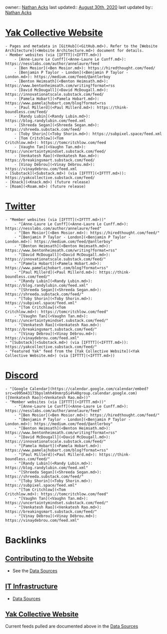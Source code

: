 owner:: [Nathan Acks](<Nathan Acks.md>)
last updated:: [August 30th, 2020](<August 30th, 2020.md>)
last updated by:: [Nathan Acks](<Nathan Acks.md>)
# [Yak Collective Website](<Yak Collective Website.md>)
    - Pages and metadata in [GitHub](<GitHub.md>). Refer to the [Website Architecture](<Website Architecture.md>) document for details.
    - Member websites (via [IFTTT](<IFTTT.md>))
        - [Anne-Laure Le Cunff](<Anne-Laure Le Cunff.md>): https://nesslabs.com/author/annelaure/feed
        - [Ben Mosior](<Ben Mosior.md>): https://hiredthought.com/feed/
        - [Benjamin P Taylor - London](<Benjamin P Taylor - London.md>): https://medium.com/feed/@antlerboy
        - [Benton Heimsath](<Benton Heimsath.md>): https://www.bentonheimsath.com/writing?format=rss
        - [David McDougall](<David McDougall.md>): https://innovationatscale.substack.com/feed/
        - [Pamela Hobart](<Pamela Hobart.md>): https://www.pamelajhobart.com/blog?format=rss
        - [Paul Millerd](<Paul Millerd.md>): https://think-boundless.com/feed/
        - [Randy Lubin](<Randy Lubin.md>): https://blog.randylubin.com/feed.xml
        - [Shreeda Segan](<Shreeda Segan.md>): https://shreeda.substack.com/feed/
        - [Toby Shorin](<Toby Shorin.md>): https://subpixel.space/feed.xml
        - [Tom Critchlow](<Tom Critchlow.md>): https://tomcritchlow.com/feed
        - [Vaughn Tan](<Vaughn Tan.md>): https://uncertaintymindset.substack.com/feed/
        - [Venkatesh Rao](<Venkatesh Rao.md>): https://breakingsmart.substack.com/feed/
        - [Vinay Débrou](<Vinay Débrou.md>): https://vinaydebrou.com/feed.xml
    - [Substack](<Substack.md>) (via [IFTTT](<IFTTT.md>)): https://yakcollective.substack.com/feed/
    - [Knack](<Knack.md>) (future release)
    - [Roam](<Roam.md>) (future release)
# [Twitter](<Twitter.md>)
    - "Member websites (via [IFTTT](<IFTTT.md>))"
        - "[Anne-Laure Le Cunff](<Anne-Laure Le Cunff.md>): https://nesslabs.com/author/annelaure/feed"
        - "[Ben Mosior](<Ben Mosior.md>): https://hiredthought.com/feed/"
        - "[Benjamin P Taylor - London](<Benjamin P Taylor - London.md>): https://medium.com/feed/@antlerboy"
        - "[Benton Heimsath](<Benton Heimsath.md>): https://www.bentonheimsath.com/writing?format=rss"
        - "[David McDougall](<David McDougall.md>): https://innovationatscale.substack.com/feed/"
        - "[Pamela Hobart](<Pamela Hobart.md>): https://www.pamelajhobart.com/blog?format=rss"
        - "[Paul Millerd](<Paul Millerd.md>): https://think-boundless.com/feed/"
        - "[Randy Lubin](<Randy Lubin.md>): https://blog.randylubin.com/feed.xml"
        - "[Shreeda Segan](<Shreeda Segan.md>): https://shreeda.substack.com/feed/"
        - "[Toby Shorin](<Toby Shorin.md>): https://subpixel.space/feed.xml"
        - "[Tom Critchlow](<Tom Critchlow.md>): https://tomcritchlow.com/feed"
        - "[Vaughn Tan](<Vaughn Tan.md>): https://uncertaintymindset.substack.com/feed/"
        - "[Venkatesh Rao](<Venkatesh Rao.md>): https://breakingsmart.substack.com/feed/"
        - "[Vinay Débrou](<Vinay Débrou.md>): https://vinaydebrou.com/feed.xml"
    - "[Substack](<Substack.md>) (via [IFTTT](<IFTTT.md>)): https://yakcollective.substack.com/feed/"
    - "Featured Yak" feed from the [Yak Collective Website](<Yak Collective Website.md>) (via [IFTTT](<IFTTT.md>))
# [Discord](<Discord.md>)
    - "[Google Calendar](https://calendar.google.com/calendar/embed?src=o995m43173bpslmhh49nmrp5i4%40group.calendar.google.com) ([Venkatesh Rao](<Venkatesh Rao.md>))"
    - "Member websites (via [IFTTT](<IFTTT.md>))"
        - "[Anne-Laure Le Cunff](<Anne-Laure Le Cunff.md>): https://nesslabs.com/author/annelaure/feed"
        - "[Ben Mosior](<Ben Mosior.md>): https://hiredthought.com/feed/"
        - "[Benjamin P Taylor - London](<Benjamin P Taylor - London.md>): https://medium.com/feed/@antlerboy"
        - "[Benton Heimsath](<Benton Heimsath.md>): https://www.bentonheimsath.com/writing?format=rss"
        - "[David McDougall](<David McDougall.md>): https://innovationatscale.substack.com/feed/"
        - "[Pamela Hobart](<Pamela Hobart.md>): https://www.pamelajhobart.com/blog?format=rss"
        - "[Paul Millerd](<Paul Millerd.md>): https://think-boundless.com/feed/"
        - "[Randy Lubin](<Randy Lubin.md>): https://blog.randylubin.com/feed.xml"
        - "[Shreeda Segan](<Shreeda Segan.md>): https://shreeda.substack.com/feed/"
        - "[Toby Shorin](<Toby Shorin.md>): https://subpixel.space/feed.xml"
        - "[Tom Critchlow](<Tom Critchlow.md>): https://tomcritchlow.com/feed"
        - "[Vaughn Tan](<Vaughn Tan.md>): https://uncertaintymindset.substack.com/feed/"
        - "[Venkatesh Rao](<Venkatesh Rao.md>): https://breakingsmart.substack.com/feed/"
        - "[Vinay Débrou](<Vinay Débrou.md>): https://vinaydebrou.com/feed.xml"

# Backlinks
## [Contributing to the Website](<Contributing to the Website.md>)
- See the [Data Sources](<Data Sources.md>)

## [IT Infrastructure](<IT Infrastructure.md>)
- [Data Sources](<Data Sources.md>)

## [Yak Collective Website](<Yak Collective Website.md>)
Current feeds pulled are documented above in the [Data Sources](<Data Sources.md>)

